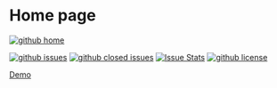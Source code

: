 # Home page

[![github home](https://img.shields.io/badge/gaetanozappi-homepage-blue.svg?style=flat)](https://github.com/gaetanozappi/homepage)

[![github issues](https://img.shields.io/github/issues/gaetanozappi/homepage.svg?style=flat)](https://github.com/gaetanozappi/homepage/issues)
[![github closed issues](https://img.shields.io/github/issues-closed/gaetanozappi/homepage.svg?style=flat&colorB=44cc11)](https://github.com/gaetanozappi/homepage/issues?q=is%3Aissue+is%3Aclosed)
[![Issue Stats](https://img.shields.io/issuestats/i/github/gaetanozappi/homepage.svg?style=flat&colorB=44cc11)](http://github.com/gaetanozappi/homepage/issues)
[![github license](https://img.shields.io/github/license/gaetanozappi/homepage.svg)]()

[Demo](https://gaetanozappi.github.io/homepage/)
